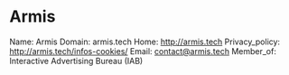 
# Armis

Name: Armis
Domain: armis.tech
Home: http://armis.tech
Privacy_policy: http://armis.tech/infos-cookies/
Email: contact@armis.tech
Member_of: Interactive Advertising Bureau (IAB)
